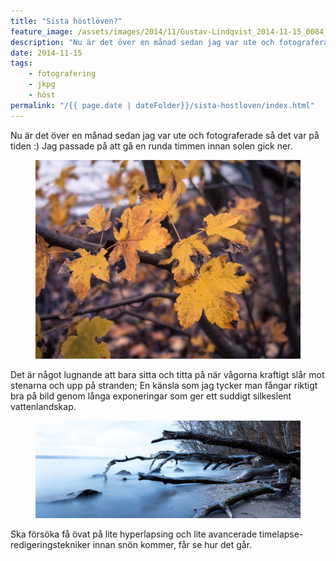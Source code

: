```yaml
---
title: "Sista höstlöven?"
feature_image: /assets/images/2014/11/Gustav-Lindqvist_2014-11-15_0084_s.jpg
description: "Nu är det över en månad sedan jag var ute och fotograferade så det var på tiden :) Jag passade på att gå en runda timmen innan solen gick…"
date: 2014-11-15
tags:
    - fotografering
    - jkpg
    - höst
permalink: "/{{ page.date | dateFolder}}/sista-hostloven/index.html"  
---
```


<p>Nu är det över en månad sedan jag var ute och fotograferade så det var på tiden :) Jag passade på att gå en runda timmen innan solen gick ner.</p>
<figure class="kg-card kg-image-card kg-width-wide"><img src="/assets/images/2018/12/Gustav-Lindqvist_2014-11-15_0084_s-1.jpg" class="kg-image" alt loading="lazy">
</figure>
<p>Det är något lugnande att bara sitta och titta på när vågorna kraftigt slår mot stenarna och upp på stranden; En känsla som jag tycker man fångar riktigt bra på bild genom långa exponeringar som ger ett suddigt silkeslent vattenlandskap.</p>
<figure class="kg-card kg-image-card kg-width-full"><img src="/assets/images/2018/12/Gustav-Lindqvist_2014-11-15_0090-Edit_s.jpg" class="kg-image" alt loading="lazy">
</figure>
<p>Ska försöka få övat på lite hyperlapsing och lite avancerade timelapse-redigeringstekniker innan snön kommer, får se hur det går.</p>
